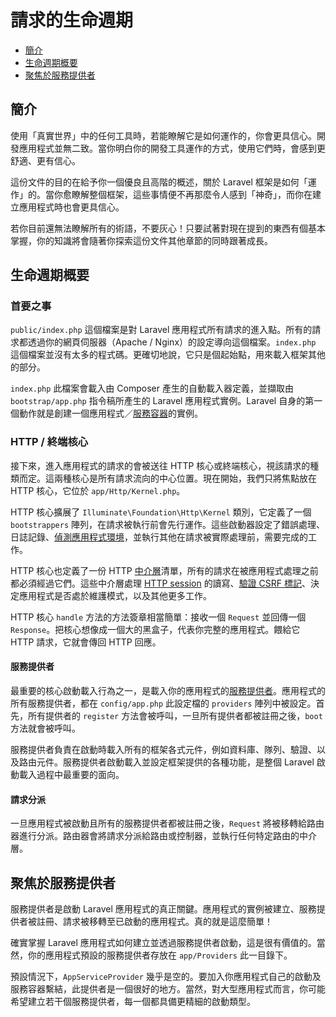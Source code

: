 # 請求的生命週期

- [簡介](#introduction)
- [生命週期概要](#lifecycle-overview)
- [聚焦於服務提供者](#focus-on-service-providers)

<a name="introduction"></a>
## 簡介

使用「真實世界」中的任何工具時，若能瞭解它是如何運作的，你會更具信心。開發應用程式並無二致。當你明白你的開發工具運作的方式，使用它們時，會感到更舒適、更有信心。

這份文件的目的在給予你一個優良且高階的概述，關於 Laravel 框架是如何「運作」的。當你愈瞭解整個框架，這些事情便不再那麼令人感到「神奇」，而你在建立應用程式時也會更具信心。

若你目前還無法瞭解所有的術語，不要灰心！只要試著對現在提到的東西有個基本掌握，你的知識將會隨著你探索這份文件其他章節的同時跟著成長。

<a name="lifecycle-overview"></a>
## 生命週期概要

### 首要之事

`public/index.php` 這個檔案是對 Laravel 應用程式所有請求的進入點。所有的請求都透過你的網頁伺服器（Apache / Nginx）的設定導向這個檔案。`index.php` 這個檔案並沒有太多的程式碼。更確切地說，它只是個起始點，用來載入框架其他的部分。

`index.php` 此檔案會載入由 Composer 產生的自動載入器定義，並擷取由 `bootstrap/app.php` 指令稿所產生的 Laravel 應用程式實例。Laravel 自身的第一個動作就是創建一個應用程式／[服務容器](/docs/{{version}}/container)的實例。

### HTTP / 終端核心

接下來，進入應用程式的請求的會被送往 HTTP 核心或終端核心，視該請求的種類而定。這兩種核心是所有請求流向的中心位置。現在開始，我們只將焦點放在 HTTP 核心，它位於 `app/Http/Kernel.php`。

HTTP 核心擴展了 `Illuminate\Foundation\Http\Kernel` 類別，它定義了一個 `bootstrappers` 陣列，在請求被執行前會先行運作。這些啟動器設定了錯誤處理、日誌記錄、[偵測應用程式環境](/docs/{{version}}/installation#environment-configuration)，並執行其他在請求被實際處理前，需要完成的工作。

HTTP 核心也定義了一份 HTTP [中介層](/docs/{{version}}/middleware)清單，所有的請求在被應用程式處理之前都必須經過它們。這些中介層處理 [HTTP session](/docs/{{version}}/session) 的讀寫、[驗證 CSRF 標記](/docs/{{version}}/routing#csrf-protection)、決定應用程式是否處於維護模式，以及其他更多工作。

HTTP 核心 `handle` 方法的方法簽章相當簡單：接收一個 `Request` 並回傳一個 `Response`。把核心想像成一個大的黑盒子，代表你完整的應用程式。餵給它 HTTP 請求，它就會傳回 HTTP 回應。

#### 服務提供者

最重要的核心啟動載入行為之一，是載入你的應用程式的[服務提供者](/docs/{{version}}/providers)。應用程式的所有服務提供者，都在 `config/app.php` 此設定檔的 `providers` 陣列中被設定。首先，所有提供者的 `register` 方法會被呼叫，一旦所有提供者都被註冊之後，`boot` 方法就會被呼叫。

服務提供者負責在啟動時載入所有的框架各式元件，例如資料庫、隊列、驗證、以及路由元件。服務提供者啟動載入並設定框架提供的各種功能，是整個 Laravel 啟動載入過程中最重要的面向。

#### 請求分派

一旦應用程式被啟動且所有的服務提供者都被註冊之後，`Request` 將被移轉給路由器進行分派。路由器會將請求分派給路由或控制器，並執行任何特定路由的中介層。

<a name="focus-on-service-providers"></a>
## 聚焦於服務提供者

服務提供者是啟動 Laravel 應用程式的真正關鍵。應用程式的實例被建立、服務提供者被註冊、請求被移轉至已啟動的應用程式。真的就是這麼簡單！

確實掌握 Laravel 應用程式如何建立並透過服務提供者啟動，這是很有價值的。當然，你的應用程式預設的服務提供者存放在 `app/Providers` 此一目錄下。

預設情況下，`AppServiceProvider` 幾乎是空的。要加入你應用程式自己的啟動及服務容器繫結，此提供者是一個很好的地方。當然，對大型應用程式而言，你可能希望建立若干個服務提供者，每一個都具備更精細的啟動類型。
